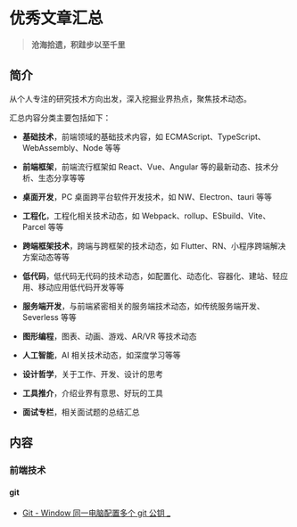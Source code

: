 # 优秀文章汇总

> **沧海拾遗，积跬步以至千里**

## 简介

从个人专注的研究技术方向出发，深入挖掘业界热点，聚焦技术动态。

汇总内容分类主要包括如下：

- **基础技术**，前端领域的基础技术内容，如 ECMAScript、TypeScript、WebAssembly、Node 等等

- **前端框架**，前端流行框架如 React、Vue、Angular 等的最新动态、技术分析、生态分享等等

- **桌面开发**，PC 桌面跨平台软件开发技术，如 NW、Electron、tauri 等等

- **工程化**，工程化相关技术动态，如 Webpack、rollup、ESbuild、Vite、Parcel 等等

- **跨端框架技术**，跨端与跨框架的技术动态，如 Flutter、RN、小程序跨端解决方案动态等等

- **低代码**，低代码无代码的技术动态，如配置化、动态化、容器化、建站、轻应用、移动应用低代码开发等等

- **服务端开发**，与前端紧密相关的服务端技术动态，如传统服务端开发、Severless 等等

- **图形编程**，图表、动画、游戏、AR/VR 等技术动态
- **人工智能**，AI 相关技术动态，如深度学习等等

- **设计哲学**，关于工作、开发、设计的思考

- **工具推介**，介绍业界有意思、好玩的工具

- **面试专栏**，相关面试题的总结汇总

## 内容

### 前端技术

#### git

- [Git - Window 同一电脑配置多个 git 公钥 \_](https://www.cnblogs.com/poloyy/p/12189140.html)
